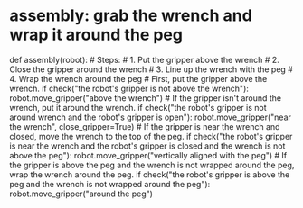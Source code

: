 # assembly: grab the wrench and wrap it around the peg
def assembly(robot):
    # Steps:
    #  1. Put the gripper above the wrench
    #  2. Close the gripper around the wrench
    #  3. Line up the wrench with the peg
    #  4. Wrap the wrench around the peg
    # First, put the gripper above the wrench.
    if check("the robot's gripper is not above the wrench"):
        robot.move_gripper("above the wrench")
    # If the gripper isn't around the wrench, put it around the wrench.
    if check("the robot's gripper is not around wrench and the robot's gripper is open"):
        robot.move_gripper("near the wrench", close_gripper=True)
    # If the gripper is near the wrench and closed, move the wrench to the top of the peg.
    if check("the robot's gripper is near the wrench and the robot's gripper is closed and the wrench is not above the peg"):
        robot.move_gripper("vertically aligned with the peg")
    # If the gripper is above the peg and the wrench is not wrapped around the peg, wrap the wrench around the peg.
    if check("the robot's gripper is above the peg and the wrench is not wrapped around the peg"):
        robot.move_gripper("around the peg")